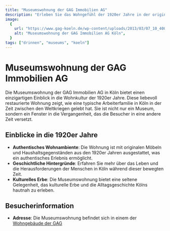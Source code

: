 ```yaml
---
title: "Museumswohnung der GAG Immobilien AG"
description: "Erleben Sie das Wohngefühl der 1920er Jahre in der originalgetreu restaurierten Museumswohnung in Köln"
image:
  {
    url: "https://www.gag-koeln.de/wp-content/uploads/2013/03/07_10_400_museumswohnung_3_1290x390.jpg",
    alt: "Museumswohnung der GAG Immobilien AG Köln",
  }
tags: ["drinnen", "museums", "koeln"]
---
```


# Museumswohnung der GAG Immobilien AG

Die Museumswohnung der GAG Immobilien AG in Köln bietet einen einzigartigen Einblick in die Wohnkultur der 1920er Jahre. Diese liebevoll restaurierte Wohnung zeigt, wie eine typische Arbeiterfamilie in Köln in der Zeit zwischen den Weltkriegen gelebt hat. Sie ist nicht nur ein Museum, sondern ein Fenster in die Vergangenheit, das die Besucher in eine andere Zeit versetzt.

## Einblicke in die 1920er Jahre

- **Authentisches Wohnambiente**: Die Wohnung ist mit originalen Möbeln und Haushaltsgegenständen aus den 1920er Jahren ausgestattet, was ein authentisches Erlebnis ermöglicht.
- **Geschichtliche Hintergründe**: Erfahren Sie mehr über das Leben und die Herausforderungen der Menschen in Köln während dieser bewegten Zeit.
- **Kulturelles Erbe**: Die Museumswohnung bietet eine seltene Gelegenheit, das kulturelle Erbe und die Alltagsgeschichte Kölns hautnah zu erleben.

## Besucherinformation

- **Adresse**: Die Museumswohnung befindet sich in einem der [Wohngebäude der GAG](https://www.gag-koeln.de/nachhaltigkeit/menschen/museumswohnung/)
